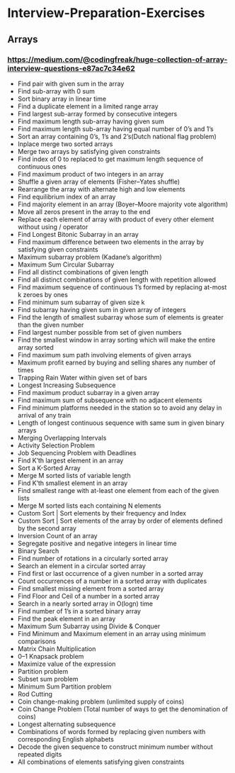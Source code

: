 # Interview-Preparation-Exercises

## Arrays

### https://medium.com/@codingfreak/huge-collection-of-array-interview-questions-e87ac7c34e62
 
* Find pair with given sum in the array
* Find sub-array with 0 sum
* Sort binary array in linear time
* Find a duplicate element in a limited range array
* Find largest sub-array formed by consecutive integers
* Find maximum length sub-array having given sum
* Find maximum length sub-array having equal number of 0’s and 1’s
* Sort an array containing 0’s, 1’s and 2’s(Dutch national flag problem)
* Inplace merge two sorted arrays
* Merge two arrays by satisfying given constraints
* Find index of 0 to replaced to get maximum length sequence of continuous ones
* Find maximum product of two integers in an array
* Shuffle a given array of elements (Fisher–Yates shuffle)
* Rearrange the array with alternate high and low elements
* Find equilibrium index of an array
* Find majority element in an array (Boyer–Moore majority vote algorithm)
* Move all zeros present in the array to the end
* Replace each element of array with product of every other element without using / operator
* Find Longest Bitonic Subarray in an array
* Find maximum difference between two elements in the array by satisfying given constraints
* Maximum subarray problem (Kadane’s algorithm)
* Maximum Sum Circular Subarray
* Find all distinct combinations of given length
* Find all distinct combinations of given length with repetition allowed
* Find maximum sequence of continuous 1’s formed by replacing at-most k zeroes by ones
* Find minimum sum subarray of given size k
* Find subarray having given sum in given array of integers
* Find the length of smallest subarray whose sum of elements is greater than the given number
* Find largest number possible from set of given numbers
* Find the smallest window in array sorting which will make the entire array sorted
* Find maximum sum path involving elements of given arrays
* Maximum profit earned by buying and selling shares any number of times
* Trapping Rain Water within given set of bars
* Longest Increasing Subsequence
* Find maximum product subarray in a given array
* Find maximum sum of subsequence with no adjacent elements
* Find minimum platforms needed in the station so to avoid any delay in arrival of any train
* Length of longest continuous sequence with same sum in given binary arrays
* Merging Overlapping Intervals
* Activity Selection Problem
* Job Sequencing Problem with Deadlines
* Find K’th largest element in an array
* Sort a K-Sorted Array
* Merge M sorted lists of variable length
* Find K’th smallest element in an array
* Find smallest range with at-least one element from each of the given lists
* Merge M sorted lists each containing N elements
* Custom Sort | Sort elements by their frequency and Index
* Custom Sort | Sort elements of the array by order of elements defined by the second array
* Inversion Count of an array
* Segregate positive and negative integers in linear time
* Binary Search
* Find number of rotations in a circularly sorted array
* Search an element in a circular sorted array
* Find first or last occurrence of a given number in a sorted array
* Count occurrences of a number in a sorted array with duplicates
* Find smallest missing element from a sorted array
* Find Floor and Ceil of a number in a sorted array
* Search in a nearly sorted array in O(logn) time
* Find number of 1’s in a sorted binary array
* Find the peak element in an array
* Maximum Sum Subarray using Divide & Conquer
* Find Minimum and Maximum element in an array using minimum comparisons
* Matrix Chain Multiplication
* 0–1 Knapsack problem
* Maximize value of the expression
* Partition problem
* Subset sum problem
* Minimum Sum Partition problem
* Rod Cutting
* Coin change-making problem (unlimited supply of coins)
* Coin Change Problem (Total number of ways to get the denomination of coins)
* Longest alternating subsequence
* Combinations of words formed by replacing given numbers with corresponding English alphabets
* Decode the given sequence to construct minimum number without repeated digits
* All combinations of elements satisfying given constraints